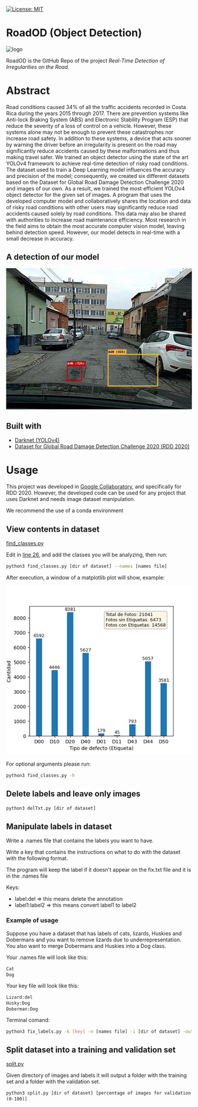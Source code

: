 [![License: MIT](https://img.shields.io/badge/license-MIT-green.svg)](https://github.com/wilsonmar27/RoadOD/blob/master/LICENSE)

# RoadOD (Object Detection)

![logo](https://flowimage.flow.page/resize?img=https%3A%2F%2Fcdn.flowpage.com%2Fimages%2F88b8ee58-42ab-4d71-8c6c-d9f33160012b-profile-picture%3Fm%3D1603915459&w=130)

RoadOD is the GitHub Repo of the project *Real-Time Detection of Irregularities on the Road.*

# Abstract

Road conditions caused 34% of all the traffic accidents recorded in Costa Rica during the years 2015 through 2017. There are prevention systems like Anti-lock Braking System (ABS) and Electronic Stability Program (ESP) that reduce the severity of a loss of control on a vehicle. However, these systems alone may not be enough to prevent these catastrophes nor increase road safety. In addition to these systems, a device that acts sooner by warning the driver before an irregularity is present on the road may significantly reduce accidents caused by these malformations and thus making travel safer. We trained an object detector using the state of the art YOLOv4 framework to achieve real-time detection of risky road conditions. The dataset used to train a Deep Learning model influences the accuracy and precision of the model; consequently, we created six different datasets based on the Dataset for Global Road Damage Detection Challenge 2020 and images of our own. As a result, we trained the most efficient YOLOv4 object detector for the given set of images. A program that uses the developed computer model and collaboratively shares the location and data of risky road conditions with other users may significantly reduce road accidents caused solely by road conditions. This data may also be shared with authorities to increase road maintenance efficiency. Most research in the field aims to obtain the most accurate computer vision model, leaving behind detection speed. However, our model detects in real-time with a small decrease in accuracy.

## A detection of our model

![Example of detection](https://raw.githubusercontent.com/wilsonmar27/RoadOD/master/DataSet_info/Czech_000396.jpg)

## Built with

* [Darknet (YOLOv4)](https://github.com/AlexeyAB/darknet)
* [Dataset for Global Road Damage Detection Challenge 2020 (RDD 2020)](https://github.com/sekilab/RoadDamageDetector/)

# Usage

This project was developed in [Google Collaboratory](https://colab.research.google.com), and specifically for RDD 2020. However, the developed code can be used for any project that uses Darknet and needs image dataset manipulation.

We recommend the use of a conda environment

## View contents in dataset

[find_classes.py](https://github.com/wilsonmar27/RoadOD/blob/master/find_classes.py)

Edit in [line 26](https://github.com/wilsonmar27/RoadOD/blob/master/find_classes.py#L26), and add the classes you will be analyzing, then run:

```bash
python3 find_classes.py [dir of dataset] --names [names file]
```

After execution, a window of a matplotlib plot will show, example:

![dataset](https://raw.githubusercontent.com/wilsonmar27/RoadOD/master/DataSet_info/ORG_DS.png)

For optional arguments please run:

```bash
python3 find_classes.py -h
```

## Delete labels and leave only images

```bash
python3 delTxt.py [dir of dataset]
```

## Manipulate labels in dataset

Write a .names file that contains the labels you want to have.

Write a key that contains the instructions on what to do with the dataset with the following format.

The program will keep the label if it doesn't appear on the fix.txt file and it is in the .names file

Keys:

* label:del => this means delete the annotation
* label1:label2 => this means convert label1 to label2

### Example of usage

Suppose you have a dataset that has labels of cats, lizards, Huskies and Dobermans and you want to remove lizards due to underrepresentation. You also want to merge Dobermans and Huskies into a Dog class.

Your .names file will look like this:

```text
Cat
Dog
```

Your key file will look like this:

```text
Lizard:del
Husky:Dog
Doberman:Dog
```

Terminal comand:

```bash
python3 fix_labels.py -k [key] -n [names file] -i [dir of dataset] -out [output folder]
```

## Split dataset into a training and validation set

[split.py](https://github.com/wilsonmar27/RoadOD/blob/master/split.py)

Given directory of images and labels it will output a folder with the training set and a folder with the validation set.

```text
python3 split.py [dir of dataset] [percentage of images for validation (0-100)]
```
